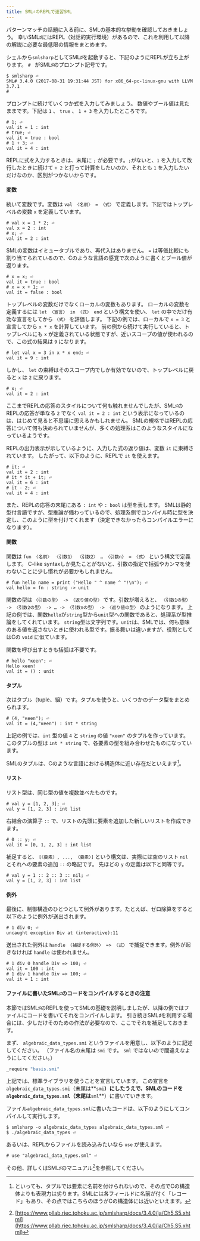 ```yaml
---
title: SML♯のREPLで速習SML
---
```


パターンマッチの話題に入る前に、SMLの基本的な挙動を確認しておきましょう。
幸いSML♯にはREPL（対話的実行環境）があるので、これを利用して以降の解説に必要な最低限の情報をまとめます。

シェルから`smlsharp`としてSML♯を起動すると、下記のようにREPLが立ち上がります。 `# ` がSML♯のプロンプト記号です。

```console
$ smlsharp ⏎
SML# 3.4.0 (2017-08-31 19:31:44 JST) for x86_64-pc-linux-gnu with LLVM 3.7.1
# 
```

プロンプトに続けていくつか式を入力してみましょう。
数値やブール値は見たままです。下記は `1` 、 `true` 、 `1 + 3` を入力したところです。

```console
# 1; ⏎
val it = 1 : int
# true; ⏎
val it = true : bool
# 1 + 3; ⏎
val it = 4 : int
```

REPLに式を入力するときは、末尾に `;` が必要です。`;`がないと、`1` を入力して改行したときに続けて `+ 2` と打って計算をしたいのか、それとも `1` を入力したいだけなのか、区別がつかないからです。

#### 変数

続いて変数です。変数は `val 〈名前〉 = 〈式〉` で定義します。下記ではトップレベルの変数 `x` を定義しています。

```console
# val x = 1 * 2; ⏎
val x = 2 : int
# x; ⏎
val it = 2 : int
```

SMLの変数はイミュータブルであり、再代入はありません。 `=` は等価比較にも割り当てられているので、Cのような言語の感覚で次のように書くとブール値が返ります。

```console
# x = x; ⏎
val it = true : bool
# x = x + 1; ⏎
val it = false : bool
```

トップレベルの変数だけでなくローカルの変数もあります。
ローカルの変数を定義するには `let 〈宣言〉 in 〈式〉 end` という構文を使い、 `let` の中でだけ有効な宣言をしてから `〈式〉` を評価します。
下記の例では、ローカルで `x = 3` と宣言してから `x * x` を計算しています。
前の例から続けて実行していると、トップレベルにも `x` が定義されている状態ですが、近いスコープの値が使われるので、この式の結果は `9` になります。

```console
# let val x = 3 in x * x end; ⏎
val it = 9 : int
```

しかし、 `let` の束縛はそのスコープ内でしか有効でないので、トップレベルに戻ると `x` は `2` に戻ります。

```console
# x; ⏎
val it = 2 : int
```

ここまでREPLの応答のスタイルについて何も触れませんでしたが、SML♯のREPLの応答が単なる `2` でなく `val it = 2 : int` という表示になっているのは、はじめて見ると不思議に思えるかもしれません。
SMLの規格ではREPLの応答について何も決められていませんが、多くの処理系はこのようなスタイルになっているようです。

REPLの出力表示が示しているように、入力した式の返り値は、変数 `it` に束縛されています。
したがって、以下のように、REPLで `it` を使えます。

```console
# it; ⏎
val it = 2 : int
# it * it + it; ⏎
val it = 6 : int
# it - 2; ⏎
val it = 4 : int
```

また、REPLの応答の末尾にある `: int` や `: bool` は型を表します。
SMLは静的型付言語ですが、型推論が備わっているので、処理系側でコンパイル時に型を決定し、このように型を付けてくれます（決定できなかったらコンパイルエラーになります）。

#### 関数

関数は `fun 〈名前〉 〈引数1〉 〈引数2〉 … 〈引数n〉 = 〈式〉` という構文で定義します。
C-like syntaxしか見たことがないと、引数の指定で括弧やカンマを使わないことに少し慣れが必要かもしれません。

```console
# fun hello name = print ("Hello " ^ name ^ "!\n"); ⏎
val hello = fn : string -> unit
```

関数の型は `〈引数の型〉 -> 〈返り値の型〉` です。引数が増えると、 `〈引数1の型〉 -> 〈引数2の型〉 -> … -> 〈引数nの型〉 -> 〈返り値の型〉` のようになります。
上記の例では、関数`hello`が`string`型から`unit`型への関数であると、処理系が型推論をしてくれています。
`string`型は文字列です。`unit`は、SMLでは、何も意味のある値を返さないときに使われる型です。振る舞いは違いますが、役割としてはCの `void` に似ています。

関数を呼び出すときも括弧は不要です。

```console
# hello "κeen"; ⏎
Hello κeen!
val it = () : unit
```

#### タプル

次はタプル（tuple、組）です。タプルを使うと、いくつかのデータ型をまとめられます。

```console
# (4, "κeen"); ⏎
val it = (4,"κeen") : int * string
```

上記の例では、`int` 型の値 `4` と `string` の値 `"κeen"` のタプルを作っています。このタプルの型は `int * string` で、各要素の型を組み合わせたものになっています。

SMLのタプルは、Cのような言語における構造体に近い存在だといえます[^tapl]。

[^tapl]: といっても、タプルでは要素に名前を付けられないので、その点でCの構造体よりも表現力は劣ります。SMLには各フィールドに名前が付く「レコード」もあり、その点ではこちらのほうがCの構造体には近いといえます。

#### リスト

リスト型は、同じ型の値を複数並べたものです。

```console
# val y = [1, 2, 3]; ⏎
val y = [1, 2, 3] : int list
```

右結合の演算子 `::` で、リストの先頭に要素を追加した新しいリストを作成できます。

```console
# 0 :: y; ⏎
val it = [0, 1, 2, 3] : int list
```

補足すると、 `[〈要素〉, ..., 〈要素〉]` という構文は、実際には空のリスト `nil` とそれへの要素の追加 `::` の略記です。
先ほどの `y` の定義は以下と同等です。

```console
# val y = 1 :: 2 :: 3 :: nil; ⏎
val y = [1, 2, 3] : int list
```

#### 例外

最後に、制御構造のひとつとして例外があります。たとえば、ゼロ除算をすると以下のように例外が送出されます。

```console
# 1 div 0; ⏎
uncaught exception Div at (interactive):11
```

送出された例外は `handle 〈捕捉する例外〉 => 〈式〉` で捕捉できます。例外が起きなければ `handle` は使われません。

```console
# 1 div 0 handle Div => 100; ⏎
val it = 100 : int
# 1 div 1 handle Div => 100; ⏎
val it = 1 : int
```

#### ファイルに書いたSML♯のコードをコンパイルするときの注意

本節ではSML♯のREPLを使ってSMLの基礎を説明しましたが、以降の例ではファイルにコードを書いてそれをコンパイルします。
引き続きSML♯を利用する場合には、少しだけそのための作法が必要なので、ここでそれを補足しておきます。

まず、 `algebraic_data_types.smi` というファイルを用意し、以下のように記述してください。
（ファイル名の末尾は `smi` です。 `sml` ではないので間違えなようにしてください。）

``` sml
_require "basis.smi"
```

上記では、標準ライブラリを使うことを宣言しています。
この宣言を`algebraic_data_types.smi`（末尾は**`smi`**）にしたうえで、SMLのコードを`algebraic_data_types.sml`（末尾は**`sml`**）に書いていきます。

ファイル`algebraic_data_types.sml`に書いたコードは、以下のようにしてコンパイルして実行します。

```console
$ smlsharp -o algebraic_data_types algebraic_data_types.sml ⏎
$ ./algebraic_data_types ⏎
```

あるいは、REPLからファイルを読み込みたいなら `use` が使えます。

```console
# use "algebraci_data_types.sml" ⏎
```

その他、詳しくはSML♯のマニュアル[^smlsharpman]を参照してください。

[^smlsharpman]: [https://www.pllab.riec.tohoku.ac.jp/smlsharp/docs/3.4.0/ja/Ch5.S5.xhtml](https://www.pllab.riec.tohoku.ac.jp/smlsharp/docs/3.4.0/ja/Ch5.S5.xhtml)
